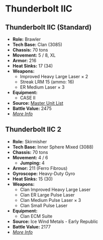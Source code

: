 # Thunderbolt IIC
## Thunderbolt IIC (Standard)
- **Role:** Brawler
- **Tech Base:** Clan (3085)
- **Chassis:** 70 tons
- **Movement:** 5 / 8, XL
- **Armor:** 216
- **Heat Sinks:** 17 (34)
- **Weapons:**
  - Improved Heavy Large Laser × 2
  - Streak LRM 15 (ammo: 16)
  - ER Medium Laser × 3
- **Equipment:**
  - CASE II
- **Source:** [Master Unit List](http://masterunitlist.info/Unit/Details/5239/thunderbolt-iic-standard)
- **Battle Value:** 2475
- [*More Info*](thunderbolt_iic/thunderbolt_iic_standard.md)

## Thunderbolt IIC 2
- **Role:** Skirmisher
- **Tech Base:** Inner Sphere Mixed (3088)
- **Chassis:** 70 tons
- **Movement:** 4 / 6
  - **Jumping:** 4
- **Armor:** 211 (Ferro Fibrous)
- **Gyroscope:** Heavy-Duty Gyro
- **Heat Sinks:** 15 (30)
- **Weapons:**
  - Clan Improved Heavy Large Laser
  - Clan ER Large Pulse Laser
  - Clan Medium Pulse Laser × 3
  - Clan Small Pulse Laser
- **Equipment:**
  - Clan ECM Suite
- **Source:** Ice Wind Metals - Early Republic
- **Battle Value:** 2177
- [*More Info*](thunderbolt_iic/thunderbolt_iic_2.md)

